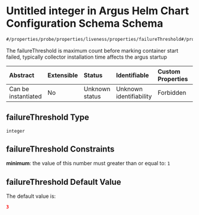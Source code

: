 # Untitled integer in Argus Helm Chart Configuration Schema Schema

```txt
#/properties/probe/properties/liveness/properties/failureThreshold#/properties/probe/properties/liveness/properties/failureThreshold
```

The failureThreshold is maximum count before marking container start failed, typically collector installation time affects the argus startup

| Abstract            | Extensible | Status         | Identifiable            | Custom Properties | Additional Properties | Access Restrictions | Defined In                                                        |
| :------------------ | :--------- | :------------- | :---------------------- | :---------------- | :-------------------- | :------------------ | :---------------------------------------------------------------- |
| Can be instantiated | No         | Unknown status | Unknown identifiability | Forbidden         | Allowed               | none                | [values.schema.json\*](values.schema.json "open original schema") |

## failureThreshold Type

`integer`

## failureThreshold Constraints

**minimum**: the value of this number must greater than or equal to: `1`

## failureThreshold Default Value

The default value is:

```json
3
```
